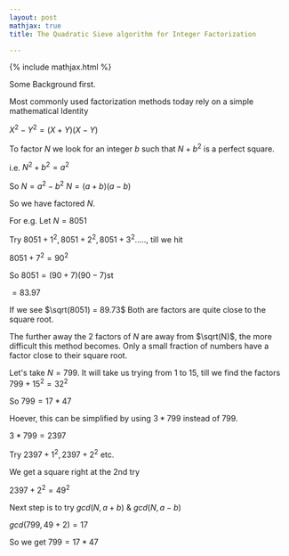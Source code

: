 ```yaml
---
layout: post
mathjax: true
title: The Quadratic Sieve algorithm for Integer Factorization

---
```


{% include mathjax.html %}

Some Background first. 

Most commonly used factorization methods today rely on a simple mathematical Identity    

$X^2 - Y^2 = (X+Y)(X-Y)$

To factor $N$ we look for an integer $b$ such that $N + b^2$ is a perfect square.

i.e. $N^2 + b^2 = a^2$  

So $N = a^2 - b^2$
$N = (a + b)(a - b)$  

So we have factored $N$.

For e.g. Let $N = 8051$   

Try $8051 + 1^2, 8051 + 2^2, 8051 + 3^2 .....$, till we hit

$8051 + 7^2 = 90^2$

So $8051 = (90 + 7)(90 - 7)$st

$= 83 . 97$

If we see $\sqrt(8051) = 89.73$ Both are factors are quite close to the square root.

The further away the 2 factors of $N$ are away from $\sqrt(N)$, the more difficult this method becomes. Only a small fraction of numbers have a factor close to their square root.

Let's take $N = 799$. It will take us trying from 1 to 15, till we find the factors 
$799 + 15^2 = 32^2$

So $799 = 17 * 47$

Hoever, this can be simplified by using $3 * 799$ instead of 799.

$3 * 799 = 2397$  

Try $2397 + 1^2, 2397 + 2^2$ etc.   

We get a square right at the 2nd try

$2397 + 2^2 = 49^2$

Next step is to try $gcd(N, a + b)$ & $gcd(N, a - b)$

$gcd(799, 49 + 2) = 17$

So we get $799 = 17 * 47$   





